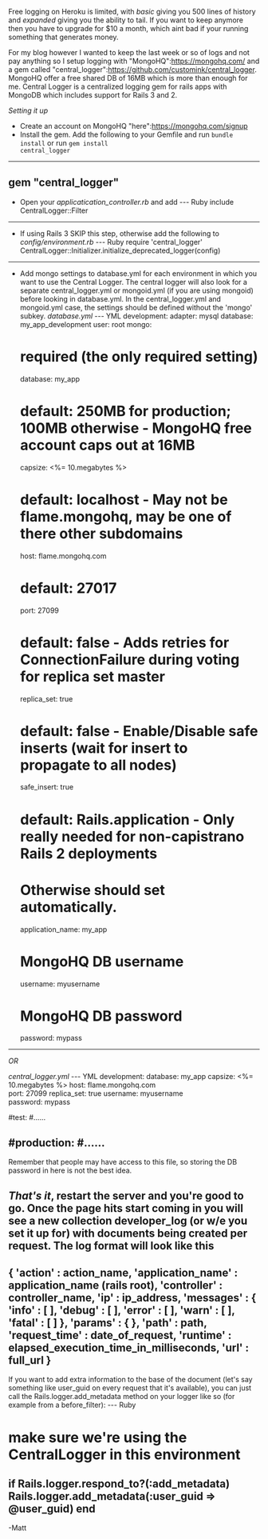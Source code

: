 Free logging on Heroku is limited, with <i>basic</i> giving you 500 lines of history and <i>expanded</i> giving you the ability to tail. If you want to keep anymore then you have to upgrade for $10 a month, which aint bad if your running something that generates money. 

For my blog however I wanted to keep the last week or so of logs and not pay anything so I setup logging with "MongoHQ":https://mongohq.com/ and a gem called "central_logger":https://github.com/customink/central_logger. MongoHQ offer a free shared DB of 16MB which is more than enough for me. Central Logger is a centralized logging gem for rails apps with MongoDB which includes support for Rails 3 and 2.

*Setting it up*
* Create an account on MongoHQ "here":https://mongohq.com/signup
* Install the gem. Add the following to your Gemfile and run <code>bundle install</code> or run <code>gem install central_logger</code>
--- 
gem "central_logger"
---
* Open your <i>applicatication_controller.rb</i> and add
--- Ruby
include CentralLogger::Filter
---
* If using Rails 3 SKIP this step, otherwise add the following to <i>config/environment.rb</i>
--- Ruby
require 'central_logger' CentralLogger::Initializer.initialize_deprecated_logger(config)
---
* Add mongo settings to database.yml for each environment in which you want to use the Central Logger. The central logger will also look for a separate central_logger.yml or mongoid.yml (if you are using mongoid) before looking in database.yml. In the central_logger.yml and mongoid.yml case, the settings should be defined without the 'mongo' subkey.
*database.yml*
--- YML
development:
  adapter: mysql
  database: my_app_development
  user: root
  mongo:
    # required (the only required setting)
    database: my_app     
    # default: 250MB for production; 100MB otherwise - MongoHQ free account caps out at 16MB
    capsize: <%= 10.megabytes %>   
    # default: localhost - May not be flame.mongohq, may be one of there other subdomains
    host: flame.mongohq.com       
    # default: 27017
    port: 27099
    # default: false - Adds retries for ConnectionFailure during voting for replica set master
    replica_set: true  
    # default: false - Enable/Disable safe inserts (wait for insert to propagate to all nodes)   
    safe_insert: true    
    # default: Rails.application - Only really needed for non-capistrano Rails 2 deployments
    # Otherwise should set automatically.
    application_name: my_app  
    # MongoHQ DB username                                      
    username: myusername      
     # MongoHQ DB password     
    password: mypass                 
---
*OR*

*central_logger.yml*
--- YML
development:
    database: my_app
    capsize: <%= 10.megabytes %>
    host: flame.mongohq.com       
    port: 27099
    replica_set: true
    username: myusername        
    password: mypass     

#test:
#......

#production:
#......
---

Remember that people may have access to this file, so storing the DB password in here is not the best idea. 

*That's it*, restart the server and you're good to go. Once the page hits start coming in you will see a new collection developer_log (or w/e you set it up for) with documents being created per request. The log format will look like this
--- 
{
   'action'           : action_name,
   'application_name' : application_name (rails root),
   'controller'       : controller_name,
   'ip'               : ip_address,
   'messages'         : {
                          'info'  : [ ],
                          'debug' : [ ],
                          'error' : [ ],
                          'warn'  : [ ],
                          'fatal' : [ ]
                        },
   'params'           : { },
   'path'             : path,
   'request_time'     : date_of_request,
   'runtime'          : elapsed_execution_time_in_milliseconds,
   'url'              : full_url
}
---

If you want to add extra information to the base of the document (let's say something like user_guid on every request that it's available), you can just call the Rails.logger.add_metadata method on your logger like so (for example from a before_filter):
--- Ruby
# make sure we're using the CentralLogger in this environment
if Rails.logger.respond_to?(:add_metadata)
    Rails.logger.add_metadata(:user_guid => @user_guid)
end
---


-Matt